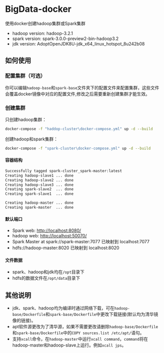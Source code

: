 # BigData-docker

使用docker创建hadoop集群或Spark集群

- hadoop version: hadoop-3.2.1
- spark version: spark-3.0.0-preview2-bin-hadoop3.2
- jdk version: AdoptOpenJDK8U-jdk_x64_linux_hotspot_8u242b08

## 如何使用

### 配置集群（可选）

你可以编辑`hadoop-base`和`spark-base`文件夹下的配置文件来配置集群，这些文件会覆盖docker镜像中对应的配置文件,修改之后需要重新创建集群才能生效。

### 创建集群

只创建hadoop集群：

```bash
docker-compose -f "haddop-cluster\docker-compose.yml" up -d --build
```

创建hadoop和spark集群：

```bash
docker-compose -f "spark-cluster\docker-compose.yml" up -d --build
```

#### 容器结构

```bash
Successfully tagged spark-cluster_spark-master:latest
Creating hadoop-slave1 ... done
Creating hadoop-slave2 ... done
Creating hadoop-slave3 ... done
Creating spark-slave2  ... done
Creating spark-slave1  ... done

Creating hadoop-master ... done
Creating spark-master  ... done
```

#### 默认端口

- Spark web: <http://localhost:8080/>
- hadoop web: <http://localhost:50070/>
- Spark Master at spark://spark-master:7077  已映射到 localhost:7077
- hdfs://hadoop-master:8020  已映射到 localhost:8020

#### 文件数据

- spark、hadoop和jdk均在`/opt`目录下
- hdfs的数据文件在`/opt/data`目录下

## 其他说明

- jdk、spark、hadoop均为编译时通过网络下载，可在`hadoop-base/Dockerfile`和`spark-base/Dockerfile`中更改下载链接(默认均为清华镜像的链接)。
- apt软件源更改为了清华源，如果不需要更改请删除`hadoop-base/Dockerfile`和`spark-base/Dockerfile`中的`COPY sources.list /etc/apt/`语句。
- 支持`xcall`命令，在`hadoop-master`中运行`xcall command`，`command`将在hadoop-master和hadoop-slave上运行。例如`xcall jps`。
